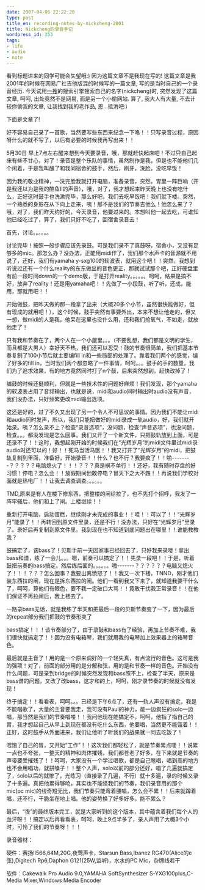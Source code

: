 ```yaml
---
date: 2007-04-06 22:22:20
type: post
title_en: recording-notes-by-nickcheng-2001
title: Nickcheng的录音手记
wordpress_id: 353
tags:
- life
- audio
- note
---
```


看到标题进来的同学可能会失望哦:) 因为这篇文章不是我现在写的! 这篇文章是我2001年的时候在网易广社吉他版混的时候写的一篇文章, 写的是当时自己的一个录音经历. 今天试用[一搜](http://www.yisou.com)的搜索引擎搜索自己的名字(nickcheng)时, 突然发现了这篇文章, 呵呵, 出处竟然不是网易, 而是另一个小偷网站. 算了, 我大人有大量, 不去计较你偷我的文章, 让我找到我的老作品, 恩...抵消吧:)

下面是文章了!

好不容易自己录了一首歌，当然要写些东西来纪念一下咯！！只写录音过程，原因呀什么的就不写了，以后有必要的时候我再写出来！！ 

5月30日 
早上7点左右醒来想到今天要录音，哦，那就赶快起床吧！不过只自己起床有些不甘心，对了！录音是整个乐队的事情，虽然制作是我，但是也不能他们几个闲着，于是我叫醒了和我同宿舍的鼓手，然后，刷牙，洗脸，没吃早饭！ 

因为我的敬业精神，一洗完脸我就打开电脑，准备录音，突然，胃里一阵巨响（开是我还以为是我的酷鱼II的声音），哦，对了，我才想起来昨天晚上也没有吃什么，正好这时鼓手也洗漱完毕，那么好吧，我们去吃早饭吧！我们就下楼。突然，一个熟悉的身影在从下向上走来，咦！那不是我们的节奏吉他么！他怎么来了？哦，对了，我们昨天约好的，今天录音，他要过来的。本想叫他一起去吃，可谁知他已经吃过了，算了，我们只好不吃了，回宿舍录音去！ 

首先，讨论。。。。。。 

讨论完毕！按照一般步骤应该先录鼓。可是我们录不了真鼓呀，宿舍小，又没有足够多的mic。那怎么办？没办法，正能用midi作了，我们那个水声卡的音源就不用说了，还好，我们有yamaha y-sxg100的软波表，就用这个吧！！突然，我想到听说过还有一个什么reality的东东做出的音色更正，那就试试那个吧，正好硬盘里有前一段时间down的一个demo版，于是打开reality。。。。。。呵呵，结果是搞不好，放弃了reality！还是用yamaha吧！！先做了一小段鼓，听了听，还成，能用，那就用吧！！ 

开始做鼓，把昨天做的那一段拿了出来（大概20多个小节，虽然很快能做好，但有现成的就用吧！），这个时候，鼓手突然有事要外出，本来不想让他走的，但又一想，做midi的人是我，他呆在这里也没什么用，还和我们抢氧气，不如走，就放他走了！ 

只有我和节奏在了，两个人在一个小屋里。。。（不要乱想，我们都是文明的学生，而且都是大男人）幸好天不热，我们还可以忍受！鼓的节奏很简单，我们把基本节奏复制了100小节后就主要编fill in和一些局部的处理了。靠着我们两个的感觉，编了好多的fill in，当时我们两个都忽略了一件事情，呵呵。。。鼓手的手的数量。我们为了追求效果，有的地方竟然同时打了n个鼓，后来突然想到，赶快改掉了！ 

编鼓的时候还挺顺利，但就是一些技术性的问题好麻烦！我们发现，那个yamaha的软波表占用了音频输出，也就是说，midi和audio同时输出时audio没有声音，我们没办法，只好频繁更改midi输出选项。 

这还是好的，过了不久又出现了另一个令人不可思议的事情。因为我们不能让midi和audio同时发声，所以，我们只能把做好的midi录成一轨audio，好，我们就开始录。咦？怎么录不上？检查“录音选项”，没问题，检查“声音选项”，也没问题，检查。。。都没发现是怎么回事。我们又开了一个新文件，只把鼓轨放到上面，可是还录不了！！这时，我想起刚开始的时候我们在“光辉岁月”的midi文件里试midi录audio时还可以的！好！！死马当活马医！！我又打开了“光辉岁月”的midi，把鼓轨复制到里面，准备好，开始录音！！什么？也不行？我要疯了！！啪--------？？？？？电脑熄火了！！！？？？真是祸不单行！！还好，我有随时存盘的好习惯！停电？怎么会！！放假期间他敢停电？冒天下之大不韪！！再说我们学校对面就是热电厂！！让我去调查调查。。。。。。 

TMD,原来是有人在楼下修东西，把整楼的闸给拉了，也不先打个招呼，我发了一阵牢骚后，他们和上了闸。上楼继续！！ 

重新打开电脑，启动蛋糕，继续刚才未完成的事业！！哇！！可以了！！“光辉岁月”能录了！！再转回到原文件里录，还是不行！没办法，只好在“光辉岁月”里录了。录好后再复制到原文件里。我到现在也不知道到底问题出在哪里！！谁能教教我？ 

鼓搞定了，该bass了！贝斯手前一天因家事已经回去了，只好我来录喽！拿出bass和谱，练了一会儿。。。嗯，前奏可以搞定了！！先录一段吧！！于是，听着鼓把前奏的bass搞定。然后练后面的。。。。。。啪-------？？？？？？电脑又熄火了！！！？？？怎么回事？我要出离愤怒了！！我又一次下楼，TNND，刚才他们装东西拉的闸，现在是拆东西拉的闸。他们一看到我又下来了，就知道我要干什么了，呵呵，算他们有眼色，要不我一定破口大骂！！竟敢干扰我正常录音！！在他们保证不再拉闸后，我上楼去了。 

一路录bass无话，就是我练了半天和把最后一段的贝斯节奏变了一下，因为最后的repeat部分我们把鼓的节奏形变了 

bass搞定！！！该节奏部分了，由于录鼓和bass有了经验，再加上节奏不难，我们很快就搞定了！！因为没有电箱琴，我们就用我的电琴加上效果器上的箱琴音色。 

最后就是主音了！用的是一个原来调好的一个轻失真，有点流行的音色。这可是我的强项！对了，前面的部分用的是分解和弦，用的是和节奏一样的音色。开始没有什么问题，可是录到bridge的时候突然发现和bass照不上，检查了半天，原来是bass谱的问题，又改了改bass，这才和的上，呵呵，刚才录节奏的时候就没有发现！ 

终于搞定！！看看表，呵呵。。。已经是下午6点了，还有一轨人声没有搞定。我是不能唱歌了，大量的主音要我走，我可没有Paul的神力，能一边疯狂的solo一边唱，那当然是我们的节奏唱喽！！我问他现在能搞定不，呵呵，他指了指自己的胃，我才想起自己从早上到现在都没有吃什么东西，他要唱，当然更不能饿着！！正好，这时鼓手从外面进来，我们让他听了听我们的战果就一同去吃饭了！ 

喂饱了自己的胃，又开始“工作”！！这次我们都轻松了，就是节奏累点喽！！说累一点也不夸张，一整天的精神和肉体摧残，我们都苍老了好多，在下来就是节奏的声带要受摧残了！！呵呵，大家没有一个学过唱歌，都是自己瞎唱，唱到高的地方也不会用唱功，就拼嗓子！！整个人声，solo以前的部分还好，唱了几遍就搞定了，solo以后的就惨了，光练习（直接录了几遍，不行）就十多遍，录的时候又录了十多遍。真把他累得够呛。其实也不能怪我们的节奏，我们录音用的那个mic(pc mic)的线奇短无比，我们节奏只能弯着腰唱，怎么会不累！！后来就蹲着唱，还不行，干脆坐在地上唱。他的姿势换了好多好多，能不累么？ 

最后，“夜”的最终版本完工，就是大家听到的这个版本，其中蕴含着我们每个人的血汗呀！！搞定以后再看看表，呵呵，晚上9点半多了，录人声用了大概3个小时，可怜了我们的节奏呀！！！ 

录音器材：  

硬件：赛扬II566,64M,20G,夜莺声卡，Starsun Bass,Ibanez RG470(Alice的e弦),Digitech Rp6,Daphon G121(25W,监听)，水水的PC Mic，杂牌线若干 

软件：Cakewalk Pro Audio 9.0,YAMAHA SoftSynthesizer S-YXG100plus,C-Media Mixer,Windows Media Encoder
